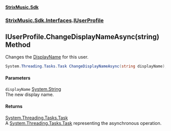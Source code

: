 #### [StrixMusic.Sdk](./index.md 'index')
### [StrixMusic.Sdk.Interfaces](./StrixMusic-Sdk-Interfaces.md 'StrixMusic.Sdk.Interfaces').[IUserProfile](./StrixMusic-Sdk-Interfaces-IUserProfile.md 'StrixMusic.Sdk.Interfaces.IUserProfile')
## IUserProfile.ChangeDisplayNameAsync(string) Method
Changes the [DisplayName](./StrixMusic-Sdk-Interfaces-IUserProfile-DisplayName.md 'StrixMusic.Sdk.Interfaces.IUserProfile.DisplayName') for this user.  
```csharp
System.Threading.Tasks.Task ChangeDisplayNameAsync(string displayName);
```
#### Parameters
<a name='StrixMusic-Sdk-Interfaces-IUserProfile-ChangeDisplayNameAsync(string)-displayName'></a>
`displayName` [System.String](https://docs.microsoft.com/en-us/dotnet/api/System.String 'System.String')  
The new display name.  
  
#### Returns
[System.Threading.Tasks.Task](https://docs.microsoft.com/en-us/dotnet/api/System.Threading.Tasks.Task 'System.Threading.Tasks.Task')  
A [System.Threading.Tasks.Task](https://docs.microsoft.com/en-us/dotnet/api/System.Threading.Tasks.Task 'System.Threading.Tasks.Task') representing the asynchronous operation.  
